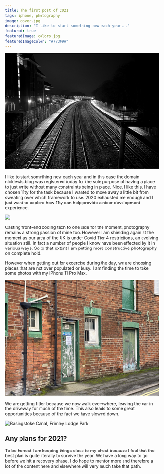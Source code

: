 ```yaml
---
title: The first post of 2021
tags: iphone, photography
image: cover.jpg
description: "I like to start something new each year..."
featured: true
featuredImage: colors.jpg
featuredImageColor: "#77309A"
---
```


![Railway](da40d4fe-15af-4169-b682-88f86c492576_1_201_a.jpg "Farnborough Main Station at night")

<p class="lead">I like to start something new each year and in this case the domain nicklewis.blog was registered today for the sole purpose of having a place to just write without many constraints being in place. Nice. I like this. I have chosen 11ty for the task because I wanted to move away a little bit from sweating over which framework to use. 2020 exhausted me enough and I just want to explore how 11ty can help provide a nicer development experience.</p>

![](331990a0-06c1-4d0c-bf4a-164b218e8946_1_201_a.jpg)

Casting front-end coding tech to one side for the moment, photography remains a strong passion of mine too. However I am shielding again at the moment as our area of the UK is under Covid Tier 4 restrictions, an evolving situation still. In fact a number of people I know have been effected by it in various ways. So to that extent I am putting more constructive photography on complete hold.

However when getting out for excercise during the day, we are choosing places that are not over populated or busy. I am finding the time to take some photos with my iPhone 11 Pro Max. 

![The top of a grey concrete building with a blue sky in the background](979F57F3-9367-479C-900E-EAFCBD1E4367_1_105_c.jpg "Old buildings near Farnborough North Train Station")

We are getting fitter because we now walk everywhere, leaving the car in the driveway for much of the time. This also leads to some great opportunities because of the fact we have slowed down.

![Basingstoke Canal, Frimley Lodge Park](cab888f7-b19d-4e9f-8d30-3599cb38c003.jpeg "Basingstoke Canal, Frimley Lodge Park")

## Any plans for 2021?

To be honest I am keeping things close to my chest because I feel that the best plan is quite literally to survive the year. We have a long way to go before we hit a recovery phase. I do hope to mentor more and therefore a lot of the content here and elsewhere will very much take that path.